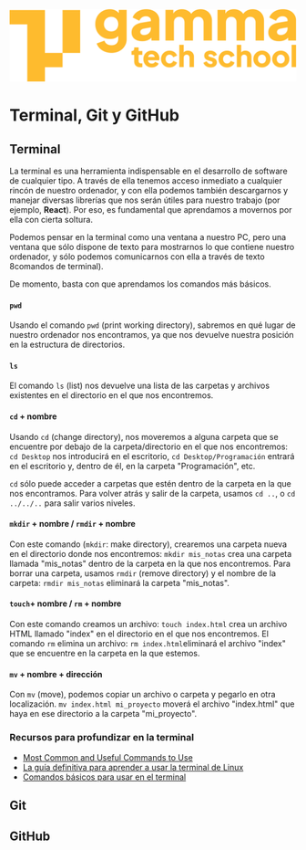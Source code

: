 ![logotipo de GammaTech School](../assets/Logo_Yellow.png)

# Terminal, Git y GitHub

## Terminal
La terminal es una herramienta indispensable en el desarrollo de software de cualquier tipo. A través de ella tenemos acceso inmediato a cualquier rincón de nuestro ordenador, y  con ella podemos también descargarnos y manejar diversas librerías que nos serán útiles para nuestro trabajo (por ejemplo, **React**).
Por eso, es fundamental que aprendamos a movernos por ella con cierta soltura.  

Podemos pensar en la terminal como una ventana a nuestro PC, pero una ventana que sólo dispone de texto para mostrarnos lo que contiene nuestro ordenador, y sólo podemos comunicarnos con ella a través de texto 8comandos de terminal).

De momento, basta con que aprendamos los comandos más básicos.

#### `pwd`
Usando el comando `pwd` (print working directory), sabremos en qué lugar de nuestro ordenador nos encontramos, ya que nos devuelve nuestra posición en la estructura de directorios.

#### `ls`
El comando `ls` (list) nos devuelve una lista de las carpetas y archivos existentes en el directorio en el que nos encontremos.

#### `cd` + nombre
Usando `cd` (change directory), nos moveremos a alguna carpeta que se encuentre por debajo de la carpeta/directorio en el que nos encontremos: `cd Desktop` nos introducirá en el escritorio, `cd Desktop/Programación` entrará en el escritorio y, dentro de él, en la carpeta "Programación", etc.

`cd` sólo puede acceder a carpetas que estén dentro de la carpeta en la que nos encontramos. Para volver atrás y salir de la carpeta, usamos `cd ..`, o `cd ../../..` para salir varios niveles.

#### `mkdir` + nombre / `rmdir` + nombre
Con este comando (`mkdir`: make directory), crearemos una carpeta nueva en el directorio donde nos encontremos: `mkdir mis_notas` crea una carpeta llamada "mis_notas" dentro de la carpeta en la que nos encontremos.
Para borrar una carpeta, usamos `rmdir` (remove directory) y el nombre de la carpeta: `rmdir mis_notas` eliminará la carpeta "mis_notas".

#### `touch`+ nombre / `rm` + nombre
Con este comando creamos un archivo: `touch index.html` crea un archivo HTML llamado "index" en el directorio en el que nos encontremos. El comando `rm` elimina un archivo: `rm index.html`eliminará el archivo "index" que se encuentre en la carpeta en la que estemos.

#### `mv` + nombre + dirección
Con `mv` (move), podemos copiar un archivo o carpeta y pegarlo en otra localización. `mv index.html mi_proyecto` moverá el archivo "index.html" que haya en ese directorio a la carpeta "mi_proyecto".

### Recursos para profundizar en la terminal
- [Most Common and Useful Commands to Use](https://www.freecodecamp.org/news/command-line-for-beginners/#mostcommonandusefulcommandstouse)
- [La guía definitiva para aprender a usar la terminal de Linux](https://openwebinars.net/blog/La-guia-definitiva-para-aprender-a-usar-la-terminal-de-Linux/)
- [Comandos básicos para usar en el terminal](https://www.swhosting.com/es/comunidad/manual/comandos-basicos-para-usar-en-el-terminal)

## Git

## GitHub